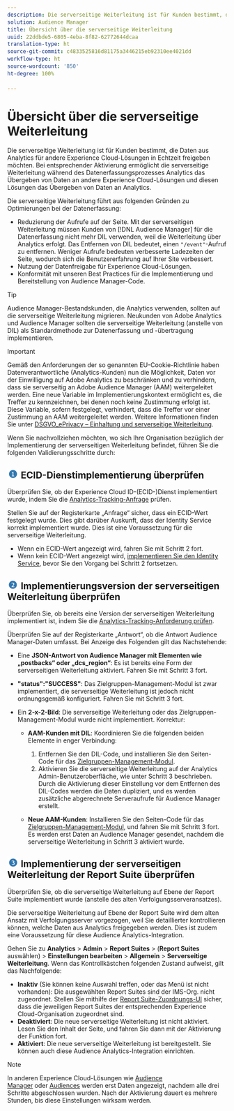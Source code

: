 ```yaml
---
description: Die serverseitige Weiterleitung ist für Kunden bestimmt, die Daten aus Analytics für andere Experience Cloud-Lösungen in Echtzeit freigeben möchten. Bei entsprechender Aktivierung ermöglicht die serverseitige Weiterleitung während des Datenerfassungsprozesses Analytics das Übergeben von Daten an andere Experience Cloud-Lösungen und diesen Lösungen das Übergeben von Daten an Analytics.
solution: Audience Manager
title: Übersicht über die serverseitige Weiterleitung
uuid: 22ddbde5-6805-4eba-8f82-62772644dcaa
translation-type: ht
source-git-commit: c4833525816d81175a3446215eb92310ee4021dd
workflow-type: ht
source-wordcount: '850'
ht-degree: 100%

---
```



# Übersicht über die serverseitige Weiterleitung

Die serverseitige Weiterleitung ist für Kunden bestimmt, die Daten aus Analytics für andere Experience Cloud-Lösungen in Echtzeit freigeben möchten. Bei entsprechender Aktivierung ermöglicht die serverseitige Weiterleitung während des Datenerfassungsprozesses Analytics das Übergeben von Daten an andere Experience Cloud-Lösungen und diesen Lösungen das Übergeben von Daten an Analytics.

Die serverseitige Weiterleitung führt aus folgenden Gründen zu Optimierungen bei der Datenerfassung:

* Reduzierung der Aufrufe auf der Seite. Mit der serverseitigen Weiterleitung müssen Kunden von [!DNL Audience Manager] für die Datenerfassung nicht mehr DIL verwenden, weil die Weiterleitung über Analytics erfolgt. Das Entfernen von DIL bedeutet, einen `"/event"`-Aufruf zu entfernen. Weniger Aufrufe bedeuten verbesserte Ladezeiten der Seite, wodurch sich die Benutzererfahrung auf Ihrer Site verbessert.
* Nutzung der Datenfreigabe für Experience Cloud-Lösungen.
* Konformität mit unseren Best Practices für die Implementierung und Bereitstellung von Audience Manager-Code.

>[!TIP]
>
>Audience Manager-Bestandskunden, die Analytics verwenden, sollten auf die serverseitige Weiterleitung migrieren. Neukunden von Adobe Analytics und Audience Manager sollten die serverseitige Weiterleitung (anstelle von DIL) als Standardmethode zur Datenerfassung und -übertragung implementieren.

>[!IMPORTANT]
>Gemäß den Anforderungen der so genannten EU-Cookie-Richtlinie haben Datenverantwortliche (Analytics-Kunden) nun die Möglichkeit, Daten vor der Einwilligung auf Adobe Analytics zu beschränken und zu verhindern, dass sie serverseitig an Adobe Audience Manager (AAM) weitergeleitet werden. Eine neue Variable im Implementierungskontext ermöglicht es, die Treffer zu kennzeichnen, bei denen noch keine Zustimmung erfolgt ist. Diese Variable, sofern festgelegt, verhindert, dass die Treffer vor einer Zustimmung an AAM weitergeleitet werden. Weitere Informationen finden Sie unter [DSGVO_ePrivacy – Einhaltung und serverseitige Weiterleitung](/help/admin/admin/c-server-side-forwarding/ssf-gdpr.md).

Wenn Sie nachvollziehen möchten, wo sich Ihre Organisation bezüglich der Implementierung der serverseitigen Weiterleitung befindet, führen Sie die folgenden Validierungsschritte durch:

## ![Grafik step1_icon.png](assets/step1_icon.png) ECID-Dienstimplementierung überprüfen

Überprüfen Sie, ob der Experience Cloud ID-(ECID-)Dienst implementiert wurde, indem Sie die [Analytics-Tracking-Anfrage](https://docs.adobe.com/content/help/de-DE/id-service/using/implementation/test-verify.html) prüfen.

Stellen Sie auf der Registerkarte „Anfrage“ sicher, dass ein ECID-Wert festgelegt wurde. Dies gibt darüber Auskunft, dass der Identity Service korrekt implementiert wurde. Dies ist eine Voraussetzung für die serverseitige Weiterleitung.

* Wenn ein ECID-Wert angezeigt wird, fahren Sie mit Schritt 2 fort.
* Wenn kein ECID-Wert angezeigt wird, [implementieren Sie den Identity Service](https://docs.adobe.com/content/help/de-DE/id-service/using/implementation/implementation-guides.html), bevor Sie den Vorgang bei Schritt 2 fortsetzen.

## ![Grafik step2_icon.png](assets/step2_icon.png) Implementierungsversion der serverseitigen Weiterleitung überprüfen

Überprüfen Sie, ob bereits eine Version der serverseitigen Weiterleitung implementiert ist, indem Sie die [Analytics-Tracking-Anforderung prüfen](/help/admin/admin/c-server-side-forwarding/ssf-verify.md).

Überprüfen Sie auf der Registerkarte „Antwort“, ob die Antwort Audience Manager-Daten umfasst. Bei Anzeige des Folgenden gilt das Nachstehende:

* Eine **JSON-Antwort von Audience Manager mit Elementen wie „postbacks“ oder „dcs_region“**: Es ist bereits eine Form der serverseitigen Weiterleitung aktiviert. Fahren Sie mit Schritt 3 fort.
* **&quot;status&quot;:&quot;SUCCESS&quot;**: Das Zielgruppen-Management-Modul ist zwar implementiert, die serverseitige Weiterleitung ist jedoch nicht ordnungsgemäß konfiguriert. Fahren Sie mit Schritt 3 fort.
* Ein **2-x-2-Bild**: Die serverseitige Weiterleitung oder das Zielgruppen-Management-Modul wurde nicht implementiert. Korrektur:

   * **AAM-Kunden mit DIL**: Koordinieren Sie die folgenden beiden Elemente in enger Verbindung:

      1. Entfernen Sie den DIL-Code, und installieren Sie den Seiten-Code für das [Zielgruppen-Management-Modul](https://docs.adobe.com/content/help/de-DE/audience-manager/user-guide/implementation-integration-guides/integration-other-solutions/audience-management-module.html).
      1. Aktivieren Sie die serverseitige Weiterleitung auf der Analytics Admin-Benutzeroberfläche, wie unter Schritt 3 beschrieben. Durch die Aktivierung dieser Einstellung vor dem Entfernen des DIL-Codes werden die Daten dupliziert, und es werden zusätzliche abgerechnete Serveraufrufe für Audience Manager erstellt.
   * **Neue AAM-Kunden**: Installieren Sie den Seiten-Code für das [Zielgruppen-Management-Modul](https://docs.adobe.com/content/help/de-DE/audience-manager/user-guide/implementation-integration-guides/integration-other-solutions/audience-management-module.html), und fahren Sie mit Schritt 3 fort. Es werden erst Daten an Audience Manager gesendet, nachdem die serverseitige Weiterleitung in Schritt 3 aktiviert wurde.


## ![Grafik step3_icon.png](assets/step3_icon.png) Implementierung der serverseitigen Weiterleitung der Report Suite überprüfen

Überprüfen Sie, ob die serverseitige Weiterleitung auf Ebene der Report Suite implementiert wurde (anstelle des alten Verfolgungsserveransatzes).

Die serverseitige Weiterleitung auf Ebene der Report Suite wird dem alten Ansatz mit Verfolgungsserver vorgezogen, weil Sie detaillierter kontrollieren können, welche Daten aus Analytics freigegeben werden. Dies ist zudem eine Voraussetzung für diese Audience Analytics-Integration.

Gehen Sie zu **Analytics** > **Admin** > **Report Suites** > (**Report Suites** auswählen) > **Einstellungen bearbeiten** > **Allgemein** > **Serverseitige Weiterleitung**. Wenn das Kontrollkästchen folgenden Zustand aufweist, gilt das Nachfolgende:

* **Inaktiv** (Sie können keine Auswahl treffen, oder das Menü ist nicht vorhanden): Die ausgewählten Report Suites sind der IMS-Org. nicht zugeordnet. Stellen Sie mithilfe der [Report Suite-Zuordnungs-UI](https://docs.adobe.com/content/help/de-DE/core-services/interface/about-core-services/report-suite-mapping.html) sicher, dass die jeweiligen Report Suites der entsprechenden Experience Cloud-Organisation zugeordnet sind.
* **Deaktiviert**: Die neue serverseitige Weiterleitung ist nicht aktiviert. Lesen Sie den Inhalt der Seite, und fahren Sie dann mit der Aktivierung der Funktion fort.
* **Aktiviert**: Die neue serverseitige Weiterleitung ist bereitgestellt. Sie können auch diese Audience Analytics-Integration einrichten.

>[!NOTE]
>
>In anderen Experience Cloud-Lösungen wie [Audience Manager](https://docs.adobe.com/content/help/de-DE/audience-manager/user-guide/aam-home.html) oder [Audiences](https://docs.adobe.com/content/help/de-DE/core-services/interface/audiences/audience-library.html) werden erst Daten angezeigt, nachdem alle drei Schritte abgeschlossen wurden. Nach der Aktivierung dauert es mehrere Stunden, bis diese Einstellungen wirksam werden.

